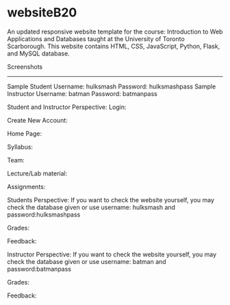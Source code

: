 # websiteB20
An updated responsive website template for the course: Introduction to Web Applications and Databases taught at the University of Toronto Scarborough. This website contains HTML, CSS, JavaScript, Python, Flask, and MySQL database.

Screenshots
<hr>
Sample Student Username: hulksmash  Password: hulksmashpass
Sample Instructor Username: batman  Password: batmanpass

Student and Instructor Perspective:
Login:

Create New Account:

Home Page:

Syllabus:

Team:

Lecture/Lab material:

Assignments:

Students Perspective:
If you want to check the website yourself, you may check the database given or use username: hulksmash and password:hulksmashpass

Grades:

Feedback:

Instructor Perspective:
If you want to check the website yourself, you may check the database given or use username: batman and password:batmanpass

Grades:

Feedback:
